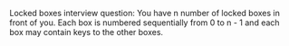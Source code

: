 Locked boxes interview question: 
You have n number of locked boxes in front of you. Each box is numbered sequentially from 0 to n - 1 and each box may contain keys to the other boxes.
